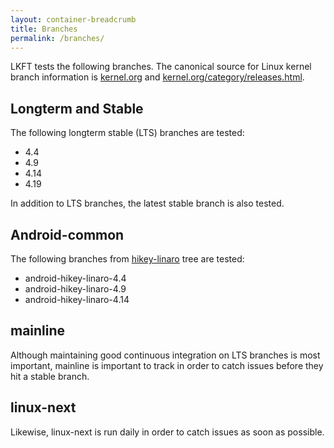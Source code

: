 ```yaml
---
layout: container-breadcrumb
title: Branches
permalink: /branches/
---
```


LKFT tests the following branches. The canonical source for Linux kernel branch
information is [kernel.org](https://www.kernel.org/) and
[kernel.org/category/releases.html](https://www.kernel.org/category/releases.html).

## Longterm and Stable

The following longterm stable (LTS) branches are tested:
- 4.4
- 4.9
- 4.14
- 4.19

In addition to LTS branches, the latest stable branch is also tested.

## Android-common

The following branches from
[hikey-linaro](https://android.googlesource.com/kernel/hikey-linaro/) tree are
tested:
- android-hikey-linaro-4.4
- android-hikey-linaro-4.9
- android-hikey-linaro-4.14

## mainline

Although maintaining good continuous integration on LTS branches is most
important, mainline is important to track in order to catch issues before they
hit a stable branch.

## linux-next

Likewise, linux-next is run daily in order to catch issues as soon as possible.
